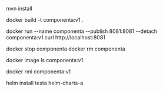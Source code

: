 mvn install

docker build -t componenta:v1 .


docker run --name componenta --publish 8081:8081 --detach componenta:v1
curl http://localhost:8081


docker stop componenta
docker rm componenta


docker image ls componenta:v1


docker rmi componenta:v1

helm install testa helm-charts-a
